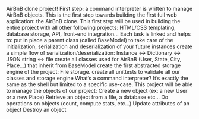 AirBnB clone project!
First step: a command interpreter is written to manage AirBnB objects.
This is the first step towards building the first full web application: the AirBnB clone. This first step will be used in building the entire project with all other following projects: HTML/CSS templating, database storage, API, front-end integration…
Each task is linked and helps to:
put in place a parent class (called BaseModel) to take care of the initialization, serialization and deserialization of your future instances
create a simple flow of serialization/deserialization: Instance <-> Dictionary <-> JSON string <-> file
create all classes used for AirBnB (User, State, City, Place…) that inherit from BaseModel
create the first abstracted storage engine of the project: File storage.
create all unittests to validate all our classes and storage engine
What’s a command interpreter?
It’s exactly the same as the shell but limited to a specific use-case. This project will be able to manage the objects of our project:
Create a new object (ex: a new User or a new Place)
Retrieve an object from a file, a database etc…
Do operations on objects (count, compute stats, etc…)
Update attributes of an object
Destroy an object


